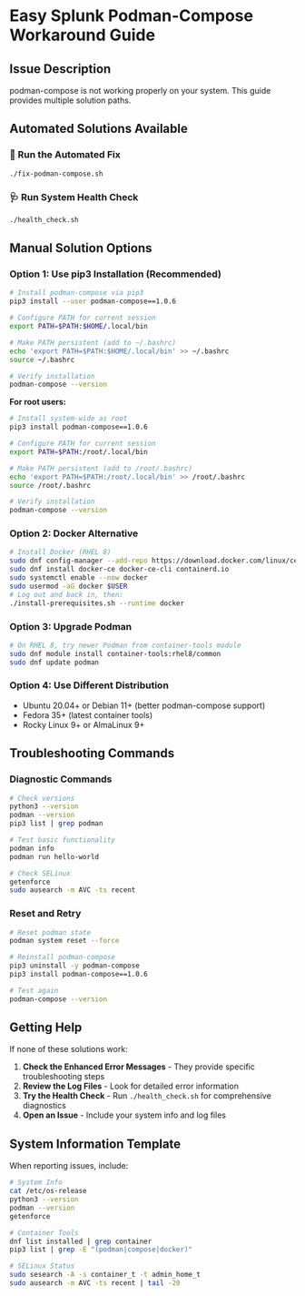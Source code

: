 # Easy Splunk Podman-Compose Workaround Guide

## Issue Description
podman-compose is not working properly on your system. This guide provides multiple solution paths.

## Automated Solutions Available

### 🔧 Run the Automated Fix
```bash
./fix-podman-compose.sh
```

### 🩺 Run System Health Check
```bash
./health_check.sh
```

## Manual Solution Options

### Option 1: Use pip3 Installation (Recommended)
```bash
# Install podman-compose via pip3
pip3 install --user podman-compose==1.0.6

# Configure PATH for current session
export PATH=$PATH:$HOME/.local/bin

# Make PATH persistent (add to ~/.bashrc)
echo 'export PATH=$PATH:$HOME/.local/bin' >> ~/.bashrc
source ~/.bashrc

# Verify installation
podman-compose --version
```

**For root users:**
```bash
# Install system-wide as root
pip3 install podman-compose==1.0.6

# Configure PATH for current session
export PATH=$PATH:/root/.local/bin

# Make PATH persistent (add to /root/.bashrc)
echo 'export PATH=$PATH:/root/.local/bin' >> /root/.bashrc
source /root/.bashrc

# Verify installation
podman-compose --version
```

### Option 2: Docker Alternative
```bash
# Install Docker (RHEL 8)
sudo dnf config-manager --add-repo https://download.docker.com/linux/centos/docker-ce.repo
sudo dnf install docker-ce docker-ce-cli containerd.io
sudo systemctl enable --now docker
sudo usermod -aG docker $USER
# Log out and back in, then:
./install-prerequisites.sh --runtime docker
```

### Option 3: Upgrade Podman
```bash
# On RHEL 8, try newer Podman from container-tools module
sudo dnf module install container-tools:rhel8/common
sudo dnf update podman
```

### Option 4: Use Different Distribution
- Ubuntu 20.04+ or Debian 11+ (better podman-compose support)
- Fedora 35+ (latest container tools)
- Rocky Linux 9+ or AlmaLinux 9+

## Troubleshooting Commands

### Diagnostic Commands
```bash
# Check versions
python3 --version
podman --version
pip3 list | grep podman

# Test basic functionality
podman info
podman run hello-world

# Check SELinux
getenforce
sudo ausearch -m AVC -ts recent
```

### Reset and Retry
```bash
# Reset podman state
podman system reset --force

# Reinstall podman-compose
pip3 uninstall -y podman-compose
pip3 install podman-compose==1.0.6

# Test again
podman-compose --version
```

## Getting Help

If none of these solutions work:

1. **Check the Enhanced Error Messages** - They provide specific troubleshooting steps
2. **Review the Log Files** - Look for detailed error information
3. **Try the Health Check** - Run `./health_check.sh` for comprehensive diagnostics
4. **Open an Issue** - Include your system info and log files

## System Information Template

When reporting issues, include:

```bash
# System Info
cat /etc/os-release
python3 --version
podman --version
getenforce

# Container Tools
dnf list installed | grep container
pip3 list | grep -E "(podman|compose|docker)"

# SELinux Status
sudo sesearch -A -s container_t -t admin_home_t
sudo ausearch -m AVC -ts recent | tail -20
```
